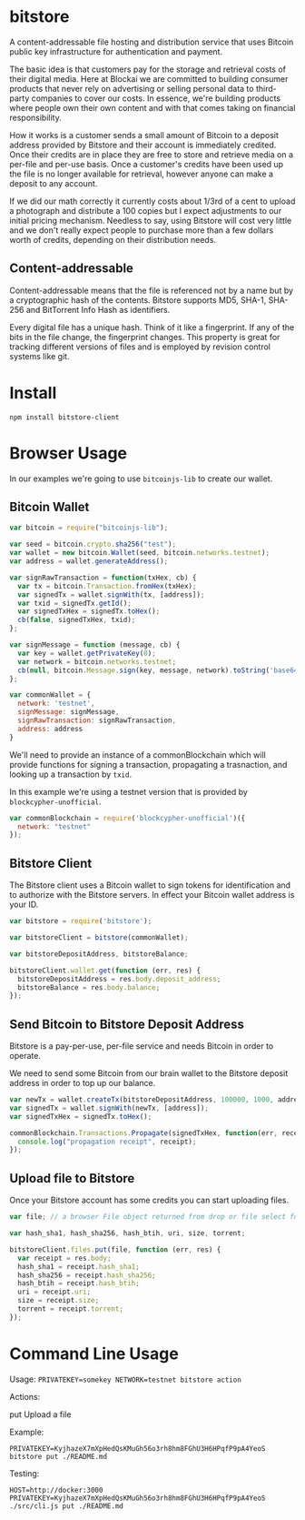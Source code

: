 # bitstore

A content-addressable file hosting and distribution service that uses Bitcoin public key infrastructure for authentication and payment.

The basic idea is that customers pay for the storage and retrieval costs of their digital media. Here at Blockai we are committed to building consumer products that never rely on advertising or selling personal data to third-party companies to cover our costs. In essence, we're building products where people own their own content and with that comes taking on financial responsibility.

How it works is a customer sends a small amount of Bitcoin to a deposit address provided by Bitstore and their account is immediately credited. Once their credits are in place they are free to store and retrieve media on a per-file and per-use basis. Once a customer's credits have been used up the file is no longer available for retrieval, however anyone can make a deposit to any account.

If we did our math correctly it currently costs about 1/3rd of a cent to upload a photograph and distribute a 100 copies but I expect adjustments to our initial pricing mechanism. Needless to say, using Bitstore will cost very little and we don't really expect people to purchase more than a few dollars worth of credits, depending on their distribution needs.

## Content-addressable

Content-addressable means that the file is referenced not by a name but by a cryptographic hash of the contents. Bitstore supports MD5, SHA-1, SHA-256 and BitTorrent Info Hash as identifiers.

Every digital file has a unique hash. Think of it like a fingerprint. If any of the bits in the file change, the fingerprint changes. This property is great for tracking different versions of files and is employed by revision control systems like git.

# Install

`npm install bitstore-client`

# Browser Usage

In our examples we're going to use ```bitcoinjs-lib``` to create our wallet.

## Bitcoin Wallet

```javascript
var bitcoin = require("bitcoinjs-lib");

var seed = bitcoin.crypto.sha256("test");
var wallet = new bitcoin.Wallet(seed, bitcoin.networks.testnet);
var address = wallet.generateAddress();

var signRawTransaction = function(txHex, cb) {
  var tx = bitcoin.Transaction.fromHex(txHex);
  var signedTx = wallet.signWith(tx, [address]);
  var txid = signedTx.getId();
  var signedTxHex = signedTx.toHex();
  cb(false, signedTxHex, txid);
};

var signMessage = function (message, cb) {
  var key = wallet.getPrivateKey(0);
  var network = bitcoin.networks.testnet;
  cb(null, bitcoin.Message.sign(key, message, network).toString('base64'));
};

var commonWallet = {
  network: 'testnet',
  signMessage: signMessage,
  signRawTransaction: signRawTransaction,
  address: address
}
```

We'll need to provide an instance of a commonBlockchain which will provide functions for signing a transaction, propagating a trasnaction, and looking up a transaction by ```txid```.

In this example we're using a testnet version that is provided by ```blockcypher-unofficial```.

```javascript
var commonBlockchain = require('blockcypher-unofficial')({
  network: "testnet"
});
```

## Bitstore Client

The Bitstore client uses a Bitcoin wallet to sign tokens for identification and to authorize with the Bitstore servers. In effect your Bitcoin wallet address is your ID.

```javascript
var bitstore = require('bitstore');

var bitstoreClient = bitstore(commonWallet);

var bitstoreDepositAddress, bitstoreBalance;

bitstoreClient.wallet.get(function (err, res) {
  bitstoreDepositAddress = res.body.deposit_address;
  bitstoreBalance = res.body.balance;
});
```

## Send Bitcoin to Bitstore Deposit Address

Bitstore is a pay-per-use, per-file service and needs Bitcoin in order to operate.

We need to send some Bitcoin from our brain wallet to the Bitstore deposit address in order to top up our balance.

```javascript
var newTx = wallet.createTx(bitstoreDepositAddress, 100000, 1000, address);
var signedTx = wallet.signWith(newTx, [address]);
var signedTxHex = signedTx.toHex();

commonBlockchain.Transactions.Propagate(signedTxHex, function(err, receipt) {
  console.log("propagation receipt", receipt);
});

```

## Upload file to Bitstore

Once your Bitstore account has some credits you can start uploading files.

```javascript
var file; // a browser File object returned from drop or file select form

var hash_sha1, hash_sha256, hash_btih, uri, size, torrent;

bitstoreClient.files.put(file, function (err, res) {
  var receipt = res.body;
  hash_sha1 = receipt.hash_sha1;
  hash_sha256 = receipt.hash_sha256;
  hash_btih = receipt.hash_btih;
  uri = receipt.uri;
  size = receipt.size;
  torrent = receipt.torrent;
});
```

# Command Line Usage

Usage: `PRIVATEKEY=somekey NETWORK=testnet bitstore action`

Actions:

put <path> Upload a file

Example:

`PRIVATEKEY=KyjhazeX7mXpHedQsKMuGh56o3rh8hm8FGhU3H6HPqfP9pA4YeoS bitstore put ./README.md`

Testing:

`HOST=http://docker:3000 PRIVATEKEY=KyjhazeX7mXpHedQsKMuGh56o3rh8hm8FGhU3H6HPqfP9pA4YeoS ./src/cli.js put ./README.md`
